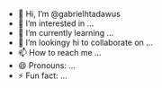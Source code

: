 - 👋 Hi, I’m @gabrielhtadawus
- 👀 I’m interested in ...
- 🌱 I’m currently learning ...
- 💞️ I’m lookingy hi to collaborate on ...
- 📫 How to reach me ...
- 😄 Pronouns: ...
- ⚡ Fun fact: ...

<!---
gabrielhtadawus/gabrielhtadawus is a ✨ special ✨ repository because its `README.md` (this file) appears on your GitHub profile.
You can click the Preview link to take a look at your changes.
--->

